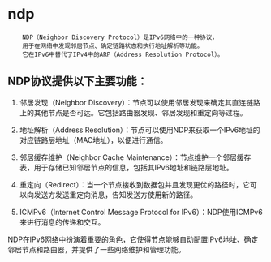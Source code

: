 # ndp
``` 
    NDP（Neighbor Discovery Protocol）是IPv6网络中的一种协议，
    用于在网络中发现邻居节点、确定链路状态和执行地址解析等功能。
    它在IPv6中替代了IPv4中的ARP（Address Resolution Protocol）。
```
## NDP协议提供以下主要功能：

1. 邻居发现（Neighbor Discovery）：节点可以使用邻居发现来确定其直连链路上的其他节点是否可达。它包括路由器发现、邻居发现和重定向等过程。

1. 地址解析（Address Resolution）：节点可以使用NDP来获取一个IPv6地址的对应链路层地址（MAC地址），以便进行通信。

1. 邻居缓存维护（Neighbor Cache Maintenance）：节点维护一个邻居缓存表，用于存储已知邻居节点的信息，包括其IPv6地址和链路层地址。

1. 重定向（Redirect）：当一个节点接收到数据包并且发现更优的路径时，它可以向发送方发送重定向消息，告知发送方使用新的路径。

1. ICMPv6（Internet Control Message Protocol for IPv6）：NDP使用ICMPv6来进行消息的传递和交互。

NDP在IPv6网络中扮演着重要的角色，它使得节点能够自动配置IPv6地址、确定邻居节点和路由器，并提供了一些网络维护和管理功能。